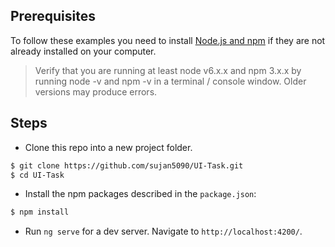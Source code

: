 
## Prerequisites

To follow these examples you need to install [Node.js and npm](https://nodejs.org/en/) if they are not already installed on your computer.

> Verify that you are running at least node v6.x.x and npm 3.x.x by running node -v and npm -v in a terminal / console window. Older versions may produce errors.

## Steps

- Clone this repo into a new project folder.

 ```bash
 $ git clone https://github.com/sujan5090/UI-Task.git
 $ cd UI-Task
 ```

- Install the npm packages described in the `package.json`:

 ```bash
 $ npm install
 ```
 
- Run `ng serve` for a dev server. Navigate to `http://localhost:4200/`.
